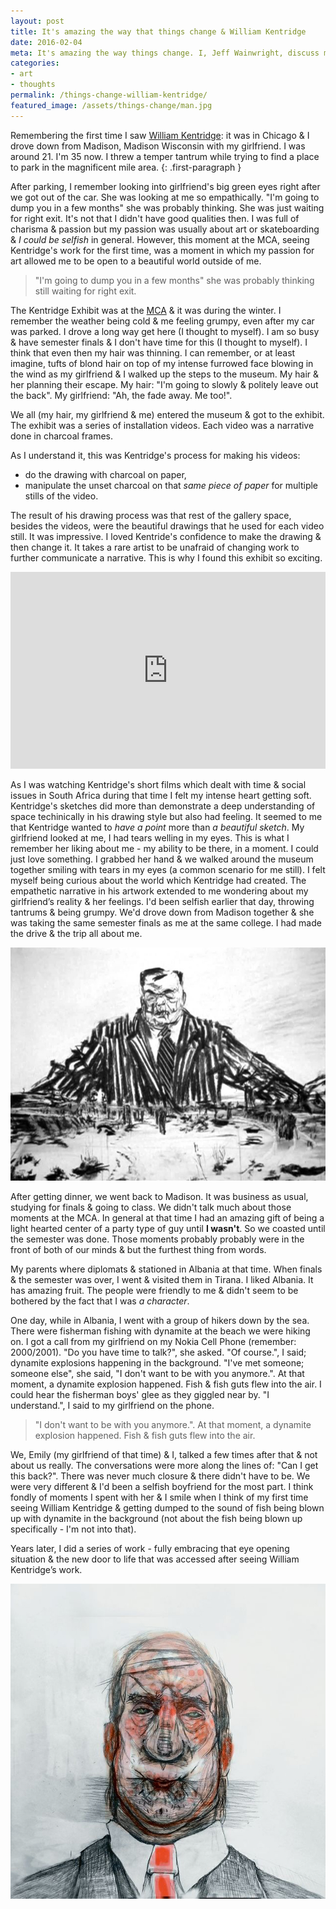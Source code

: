 ```yaml
---
layout: post
title: It's amazing the way that things change & William Kentridge
date: 2016-02-04
meta: It's amazing the way things change. I, Jeff Wainwright, discuss myself & the first time I saw a William Kentridge exhibit
categories:
- art
- thoughts
permalink: /things-change-william-kentridge/
featured_image: /assets/things-change/man.jpg
---
```


Remembering the first time I saw [William Kentridge](//en.wikipedia.org/wiki/William_Kentridge): it was in Chicago & I drove down from Madison, Madison Wisconsin with my girlfriend. I was around 21. I'm 35 now. I threw a temper tantrum while trying to find a place to park in the magnificent mile area.
{: .first-paragraph }

After parking, I remember looking into girlfriend's big green eyes right after we got out of the car. She was looking at me so empathically. "I'm going to dump you in a few months" she was probably thinking. She was just waiting for right exit. It's not that I didn't have good qualities then. I was full of charisma & passion but my passion was usually about art or skateboarding & _I could be selfish_ in general. However, this moment at the MCA, seeing Kentridge's work for the first time, was a moment in which my passion for art allowed me to be open to a beautiful world outside of me.

> "I'm going to dump you in a few months" she was probably thinking still waiting for right exit.

The Kentridge Exhibit was at the [MCA](//mcachicago.org/Home) & it was during the winter. I remember the weather being cold & me feeling grumpy, even after my car was parked. I drove a long way get here (I thought to myself). I am so busy & have semester finals & I don't have time for this (I thought to myself). I think that even then my hair was thinning. I can remember, or at least imagine, tufts of blond hair on top of my intense furrowed face blowing in the wind as my girlfriend & I walked up the steps to the museum. My hair & her planning their escape. My hair: "I'm going to slowly & politely leave out the back". My girlfriend: "Ah, the fade away. Me too!".

We all (my hair, my girlfriend & me) entered the museum & got to the exhibit. The exhibit was a series of installation videos. Each video was a narrative done in charcoal frames.

As I understand it, this was Kentridge's process for making his videos:

- do the drawing with charcoal on paper,
- manipulate the unset charcoal on that _same piece of paper_ for multiple stills of the video.

The result of his drawing process was that rest of the gallery space, besides the videos, were the beautiful drawings that he used for each video still. It was impressive. I loved Kentride's confidence to make the drawing & then change it. It takes a rare artist to be unafraid of changing work to further communicate a narrative. This is why I found this exhibit so exciting.

<iframe style="height: auto; min-height: 315px; width: 100%;" src="https://www.youtube.com/embed/OmvK7A84dlk" frameborder="0" allowfullscreen></iframe>

As I was watching Kentridge's short films which dealt with time & social issues in South Africa during that time I felt my intense heart getting soft. Kentridge's sketches did more than demonstrate a deep understanding of space techinically in his drawing style but also had feeling. It seemed to me that Kentridge wanted to _have a point_ more than _a beautiful sketch_. My girlfriend looked at me, I had tears welling in my eyes. This is what I remember her liking about me - my ability to be there, in a moment. I could just love something. I grabbed her hand & we walked around the museum together smiling with tears in my eyes (a common scenario for me still). I felt myself being curious about the world which Kentridge had created. The empathetic narrative in his artwork extended to me wondering about my girlfriend’s reality & her feelings. I'd been selfish earlier that day, throwing tantrums & being grumpy. We'd drove down from Madison together & she was taking the same semester finals as me at the same college. I had made the drive & the trip all about me.

![Drawing by William Kentridge: Anything Is Possible](/assets/things-change/william-kentridge.jpg)

After getting dinner, we went back to Madison. It was business as usual, studying for finals & going to class. We didn't talk much about those moments at the MCA. In general at that time I had an amazing gift of being a light hearted center of a party type of guy until **I wasn't**. So we coasted until the semester was done. Those moments probably probably were in the front of both of our minds & but the furthest thing from words.

My parents where diplomats & stationed in Albania at that time. When finals & the semester was over, I went & visited them in Tirana. I liked Albania. It has amazing fruit. The people were friendly to me & didn't seem to be bothered by the fact that I was _a character_.

One day, while in Albania, I went with a group of hikers down by the sea. There were fisherman fishing with dynamite at the beach we were hiking on. I got a call from my girlfriend on my Nokia Cell Phone (remember: 2000/2001). "Do you have time to talk?", she asked. "Of course.", I said; dynamite explosions happening in the background. "I've met someone; someone else", she said, "I don't want to be with you anymore.". At that moment, a dynamite explosion happened. Fish & fish guts flew into the air. I could hear the fisherman boys' glee as they giggled near by. "I understand.", I said to my girlfriend on the phone.

>"I don't want to be with you anymore.". At that moment, a dynamite explosion happened. Fish & fish guts flew into the air.

We, Emily (my girlfriend of that time) & I, talked a few times after that & not about us really. The conversations were more along the lines of: "Can I get this back?". There was never much closure & there didn't have to be. We were very different & I'd been a selfish boyfriend for the most part. I think fondly of moments I spent with her & I smile when I think of my first time seeing William Kentridge & getting dumped to the sound of fish being blown up with dynamite in the background (not about the fish being blown up specifically - I'm not into that).

Years later, I did a series of work - fully embracing that eye opening situation & the new door to life that was accessed after seeing William Kentridge’s work.

![Drawing by William Kentridge: Anything Is Possible](/assets/things-change/man.jpg)